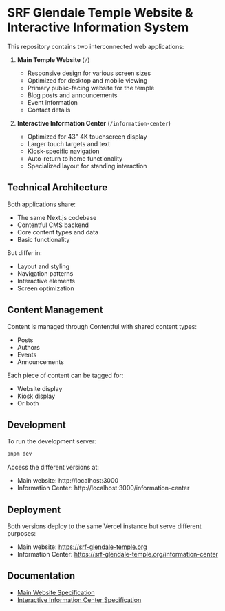 # SRF Glendale Temple Website & Interactive Information System

This repository contains two interconnected web applications:

1. **Main Temple Website** (`/`)
   - Responsive design for various screen sizes
   - Optimized for desktop and mobile viewing
   - Primary public-facing website for the temple
   - Blog posts and announcements
   - Event information
   - Contact details

2. **Interactive Information Center** (`/information-center`)
   - Optimized for 43" 4K touchscreen display
   - Larger touch targets and text
   - Kiosk-specific navigation
   - Auto-return to home functionality
   - Specialized layout for standing interaction

## Technical Architecture

Both applications share:
- The same Next.js codebase
- Contentful CMS backend
- Core content types and data
- Basic functionality

But differ in:
- Layout and styling
- Navigation patterns
- Interactive elements
- Screen optimization

## Content Management

Content is managed through Contentful with shared content types:
- Posts
- Authors
- Events
- Announcements

Each piece of content can be tagged for:
- Website display
- Kiosk display
- Or both

## Development

To run the development server:
```bash
pnpm dev
```

Access the different versions at:
- Main website: http://localhost:3000
- Information Center: http://localhost:3000/information-center

## Deployment

Both versions deploy to the same Vercel instance but serve different purposes:
- Main website: https://srf-glendale-temple.org
- Information Center: https://srf-glendale-temple.org/information-center

## Documentation

- [Main Website Specification](./website.md)
- [Interactive Information Center Specification](./information-center/system.md)
